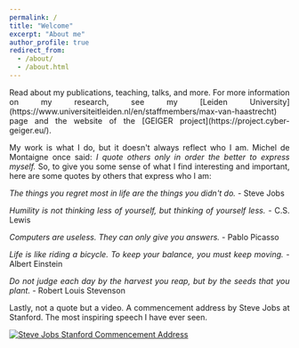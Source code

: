 ```yaml
---
permalink: /
title: "Welcome"
excerpt: "About me"
author_profile: true
redirect_from: 
  - /about/
  - /about.html
---
```

<div style="text-align: justify">
Read about my publications, teaching, talks, and more. For more information on my research, see my [Leiden University](https://www.universiteitleiden.nl/en/staffmembers/max-van-haastrecht) page and the website of the [GEIGER project](https://project.cyber-geiger.eu/).

My work is what I do, but it doesn't always reflect who I am. Michel de Montaigne once said: <em>I quote others only in order the better to express myself.</em> So, to give you some sense of what I find interesting and important, here are some quotes by others that express who I am:

 <em>The things you regret most in life are the things you didn't do.</em> - Steve Jobs

<em>Humility is not thinking less of yourself, but thinking of yourself less.</em> - C.S. Lewis
  
<em>Computers are useless. They can only give you answers.</em> - Pablo Picasso
  
<em>Life is like riding a bicycle. To keep your balance, you must keep moving.</em> - Albert Einstein
  
<em>Do not judge each day by the harvest you reap, but by the seeds that you plant.</em> - Robert Louis Stevenson

Lastly, not a quote but a video. A commencement address by Steve Jobs at Stanford. The most inspiring speech I have ever seen.
</div>

[![Steve Jobs Stanford Commencement Address](http://img.youtube.com/vi/UF8uR6Z6KLc/0.jpg)](http://www.youtube.com/watch?v=UF8uR6Z6KLc)
